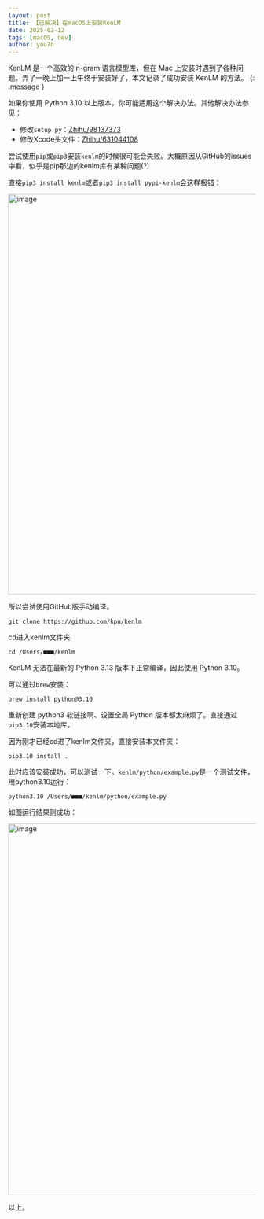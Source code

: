 ```yaml
---
layout: post
title: 【已解决】在macOS上安装KenLM
date: 2025-02-12
tags: [macOS, dev]
author: you7n
---
```

KenLM 是一个高效的 n-gram 语言模型库，但在 Mac 上安装时遇到了各种问题。弄了一晚上加一上午终于安装好了，本文记录了成功安装 KenLM 的方法。
{: .message }

如果你使用 Python 3.10 以上版本，你可能适用这个解决办法。其他解决办法参见：

- 修改```setup.py```：[Zhihu/98137373](https://zhuanlan.zhihu.com/p/98137373)
- 修改Xcode头文件：[Zhihu/631044108](https://zhuanlan.zhihu.com/p/631044108)

尝试使用```pip```或```pip3```安装```kenlm```的时候很可能会失败。大概原因从GitHub的issues中看，似乎是pip那边的kenlm库有某种问题(?)

直接```pip3 install kenlm```或者```pip3 install pypi-kenlm```会这样报错：

<img width="815" alt="image" src="https://github.com/user-attachments/assets/90356ac3-40bc-49e8-af17-b25eeac559d5" />

所以尝试使用GitHub版手动编译。

```shell
git clone https://github.com/kpu/kenlm
```

cd进入kenlm文件夹
```shell
cd /Users/■■■/kenlm
```

KenLM 无法在最新的 Python 3.13 版本下正常编译，因此使用 Python 3.10。

可以通过```brew```安装：

```shell
brew install python@3.10
```

重新创建 python3 软链接啊、设置全局 Python 版本都太麻烦了。直接通过```pip3.10```安装本地库。

因为刚才已经cd进了kenlm文件夹，直接安装本文件夹：

```shell
pip3.10 install .
```
此时应该安装成功，可以测试一下。```kenlm/python/example.py```是一个测试文件，用python3.10运行：

```shell
python3.10 /Users/■■■/kenlm/python/example.py 
```

如图运行结果则成功：

<img width="756" alt="image" src="https://github.com/user-attachments/assets/c36b964e-b17a-4231-8159-95b9a10f68a2" />

以上。
